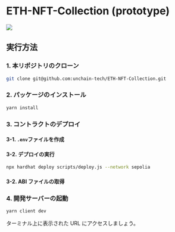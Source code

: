 # ETH-NFT-Collection (prototype)

![](https://i.imgur.com/zX0LrXn.png)

## 実行方法

### 1. 本リポジトリのクローン

```bash
git clone git@github.com:unchain-tech/ETH-NFT-Collection.git
```

### 2. パッケージのインストール

```bash
yarn install
```

### 3. コントラクトのデプロイ

#### 3-1. `.env`ファイルを作成

#### 3-2. デプロイの実行

```bash
npx hardhat deploy scripts/deploy.js --network sepolia
```

#### 3-2. ABI ファイルの取得

### 4. 開発サーバーの起動

```bash
yarn client dev
```

ターミナル上に表示された URL にアクセスしましょう。
